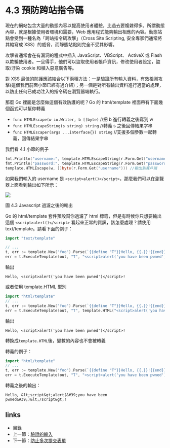 # 4.3 預防跨站指令碼

現在的網站包含大量的動態內容以提高使用者體驗，比過去要複雜得多。所謂動態內容，就是根據使用者環境和需要，Web 應用程式能夠輸出相應的內容。動態站點會受到一種名為「跨站指令碼攻擊」（Cross Site Scripting, 安全專家們通常將其縮寫成 XSS）的威脅，而靜態站點則完全不受其影響。

攻擊者通常會在有漏洞的程式中插入 JavaScript、VBScript、 ActiveX 或 Flash 以欺騙使用者。一旦得手，他們可以盜取使用者帳戶資訊，修改使用者設定，盜取/汙染 cookie 和植入惡意廣告等。

對 XSS 最佳的防護應該結合以下兩種方法：一是驗證所有輸入資料，有效檢測攻擊(這個我們前面小節已經有過介紹)；另一個是對所有輸出資料進行適當的處理，以防止任何已成功注入的指令碼在瀏覽器端執行。

那麼 Go 裡面是怎麼做這個有效防護的呢？Go 的 html/template 裡面帶有下面幾個函式可以幫你轉義

- `func HTMLEscape(w io.Writer, b []byte)`  //把 b 進行轉義之後寫到 w
- `func HTMLEscapeString(s string) string`  //轉義 s 之後回傳結果字串
- `func HTMLEscaper(args ...interface{}) string` //支援多個參數一起轉義，回傳結果字串


我們看 4.1 小節的例子

```Go
fmt.Println("username:", template.HTMLEscapeString(r.Form.Get("username"))) //輸出到伺服器端
fmt.Println("password:", template.HTMLEscapeString(r.Form.Get("password")))
template.HTMLEscape(w, []byte(r.Form.Get("username"))) //輸出到客戶端
```

如果我們輸入的 username 是 `<script>alert()</script>`，那麼我們可以在瀏覽器上面看到輸出如下所示：

![](images/4.3.escape.png)

圖 4.3 Javascript 過濾之後的輸出

Go 的 html/template 套件預設幫你過濾了 html 標籤，但是有時候你只想要輸出這個 `<script>alert()</script>` 看起來正常的資訊，該怎麼處理？請使用 text/template。請看下面的例子：

```Go
import "text/template"

// ...
t, err := template.New("foo").Parse(`{{define "T"}}Hello, {{.}}!{{end}}`)
err = t.ExecuteTemplate(out, "T", "<script>alert('you have been pwned')</script>")
```
輸出

	Hello, <script>alert('you have been pwned')</script>!

或者使用 template.HTML 型別

```Go
import "html/template"
// ...
t, err := template.New("foo").Parse(`{{define "T"}}Hello, {{.}}!{{end}}`)
err = t.ExecuteTemplate(out, "T", template.HTML("<script>alert('you have been pwned')</script>"))
```
輸出

	Hello, <script>alert('you have been pwned')</script>!

轉換成`template.HTML`後，變數的內容也不會被轉義

轉義的例子：

```Go
import "html/template"
// ...
t, err := template.New("foo").Parse(`{{define "T"}}Hello, {{.}}!{{end}}`)
err = t.ExecuteTemplate(out, "T", "<script>alert('you have been pwned')</script>")
```
轉義之後的輸出：

	Hello, &lt;script&gt;alert(&#39;you have been pwned&#39;)&lt;/script&gt;!



## links
   * [目錄](<preface.md>)
   * 上一節：[驗證的輸入](<04.2.md>)
   * 下一節：[防止多次提交表單](<04.4.md>)
